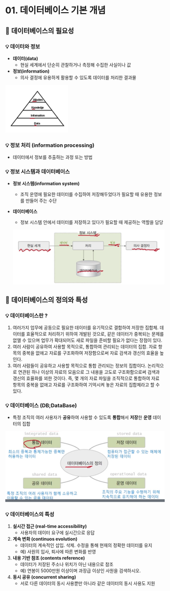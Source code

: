 # 01. 데이터베이스 기본 개념

## 📌 데이터베이스의 필요성

### 💡 데이터와 정보

- **데이터(data)**
  - 현실 세계에서 단순히 관찰하거나 측정해 수집한 사실이나 값
- **정보(information)**
  - 의사 결정에 유용하게 활용할 수 있도록 데이터를 처리한 결과물

![image-20221205005056889](assets/image-20221205005056889.png)



### 💡 정보 처리 (information processing)

- 데이터에서 정보를 추출하는 과정 또는 방법



### 💡 정보 시스템과 데이터베이스

- **정보 시스템(information system)**

  - 조직 운영에 필요한 데이터를 수집하여 저장해두었다가 필요할 때 유용한 정보를 만들어 주는 수단

- **데이터베이스**

  - 정보 시스템 안에서 데이터를 저장하고 있다가 필요할 때 제공하는 역할을 담당

  ![image-20221205005652789](assets/image-20221205005652789.png)



## 📌 데이터베이스의 정의와 특성

### 💡 데이터베이스란 ?

1. 여러가지 업무에 공동으로 필요한 데이터를 유기적으로 결합하여 저장한 집합체. 데이터를 효율적으로 처리하기 위하여 개발된 것으로, 같은 데이터가 중복되는 문제를 없앨 수 있으며 업무가 확대되어도 새로 파일을 준비할 필요가 없다는 장점이 있다.
2. 여러 사람이 공유하여 사용할 목적으로, 통합하여 관리되는 데이터의 집합. 자료 항목의 중복을 없애고 자료를 구조화하여 저장함으로써 자료 검색과 갱신의 효율을 높인다.
3. 여러 사람들이 공유하고 사용할 목적으로 통합 관리되는 정보의 집합이다. 논리적으로 연관된 하나 이상의 자료의 모음으로 그 내용을 고도로 구조화함으로써 검색과 갱신의 효율화를 꾀한 것이다. 즉, 몇 개의 자료 파일을 조직적으로 통합하여 자료 항목의 중복을 없애고 자료를 구조화하여 기억시켜 놓은 자료의 집합체라고 할 수 있다.



### 💡 데이터베이스 (DB;DataBase)

- 특정 조직의 여러 사용자가 **공유**하여 사용할 수 있도록 **통합**해서 **저장**한 **운영** 데이터의 집합

![image-20221205010226245](assets/image-20221205010226245.png)



### 💡 데이터베이스의 특성

1. **실시간 접근 (real-time accessibility)**
   - 사용자의 데이터 요구에 실시간으로 응답
2. **계속 변화 (continuos evolution)**
   - 데이터의 계속적인 삽입. 삭제. 수정을 통해 현재의 정확한 데이터를 유지
   - 예) 사원의 입사, 퇴사에 따른 변화를 반영
3. **내용 기반 참조 (contents reference)**
   - 데이터가 저장된 주소나 위치가 아닌 내용으로 참조
   - 예) 연봉이 5000만원 이상이며 과장급 이상인 사원을 검색하시오.
4. **동시 공유 (concurrent sharing)**
   - 서로 다른 데이터의 동시 사용뿐만 아니라 같은 데이터의 동시 사용도 지원